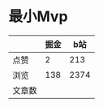 # 最小Mvp

|        | 掘金 | b站  |
| ------ | ---- | ---- |
| 点赞   | 2    |  213   |
| 浏览   | 138    |  2374    |
| 文章数 |     |     |

